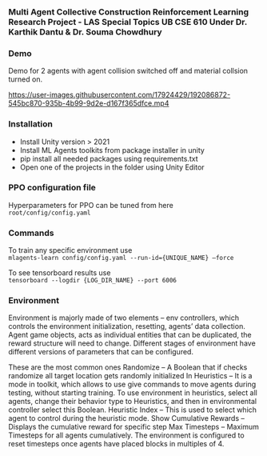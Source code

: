 ### Multi Agent Collective Construction Reinforcement Learning Research Project - LAS Special Topics UB CSE 610 Under Dr. Karthik Dantu & Dr. Souma Chowdhury

### Demo 
Demo for 2 agents with agent collision switched off and material collsion turned on. <br>

https://user-images.githubusercontent.com/17924429/192086872-545bc870-935b-4b99-9d2e-d167f365dfce.mp4

### Installation
*	Install Unity version > 2021
*	Install ML Agents toolkits from package installer in unity
*	pip install all needed packages using requirements.txt
*	Open one of the projects in the folder using Unity Editor

### PPO configuration file
Hyperparameters for PPO can be tuned from here <br>
``` root/config/config.yaml ```

### Commands 
To train any specific environment use <br>
``` mlagents-learn config/config.yaml --run-id={UNIQUE_NAME} –force ```

To see tensorboard results use <br>
``` tensorboard --logdir {LOG_DIR_NAME} --port 6006 ```

### Environment
Environment is majorly made of two elements – env controllers, which controls the environment initialization, resetting, agents’ data collection. Agent game objects, acts as individual entities that can be duplicated, the reward structure will need to change. Different stages of environment have different versions of parameters that can be configured.

These are the most common ones
Randomize – A Boolean that if checks randomize all target location gets randomly initialized
In Heuristics – It is a mode in toolkit, which allows to use give commands to move agents during testing, without starting training. To use environment in heuristics, select all agents, change their behavior type to Heuristics, and then in environmental controller select this Boolean.
Heuristic Index – This is used to select which agent to control during the heuristic mode.
Show Cumulative Rewards – Displays the cumulative reward for specific step
Max Timesteps – Maximum Timesteps for all agents cumulatively. The environment is configured to reset timesteps once agents have placed blocks in multiples of 4.
